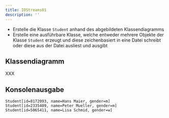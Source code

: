 ```yaml
---
title: IOStreams01
description: ''
---
```


- Erstelle die Klasse `Student` anhand des abgebildeten Klassendiagramms
- Erstelle eine ausführbare Klasse, welche entweder mehrere Objekte der Klasse `Student` erzeugt und diese zeichenbasiert in eine Datei schreibt oder diese aus der Datei ausliest und ausgibt

## Klassendiagramm
XXX

## Konsolenausgabe

```console
Student[id=8172093, name=Hans Maier, gender=m]
Student[id=2335409, name=Peter Mueller, gender=m]
Student[id=5065411, name=Lisa Schmid, gender=w]
```
